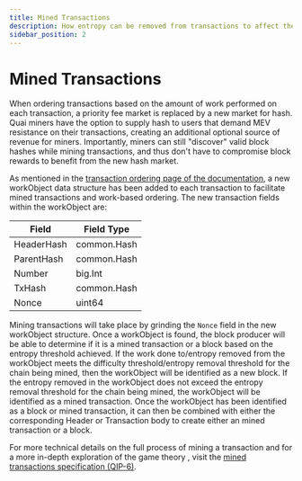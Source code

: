 ```yaml
---
title: Mined Transactions
description: How entropy can be removed from transactions to affect their ordering.
sidebar_position: 2
---
```


# Mined Transactions

When ordering transactions based on the amount of work performed on each transaction, a priority fee market is replaced by a new market for hash. Quai miners have the option to supply hash to users that demand MEV resistance on their transactions, creating an additional optional source of revenue for miners. Importantly, miners can still "discover" valid block hashes while mining transactions, and thus don't have to compromise block rewards to benefit from the new hash market. 

As mentioned in the [transaction ordering page of the documentation](/learn/advanced-introduction/mev-resistance/mined-transactions), a new workObject data structure has been added to each transaction to facilitate mined transactions and work-based ordering. The new transaction fields within the workObject are:

| **Field**  | **Field Type** |
| ---------- | ------------   |
| HeaderHash | common.Hash    |
| ParentHash | common.Hash    |
| Number     | big.Int        |
| TxHash     | common.Hash    |
| Nonce      | uint64         |

Mining transactions will take place by grinding the `Nonce` field in the new workObject structure. Once a workObject is found, the block producer will be able to determine if it is a mined transaction or a block based on the entropy threshold achieved. If the work done to/entropy removed from the workObject meets the difficulty threshold/entropy removal threshold for the chain being mined, then the workObject will be identified as a new block. If the entropy removed in the workObject does not exceed the entropy removal threshold for the chain being mined, the workObject will be identified as a mined transaction. Once the workObject has been identified as a block or mined transaction, it can then be combined with either the corresponding Header or Transaction body to create either an mined transaction or a block.

For more technical details on the full process of mining a transaction and for a more in-depth exploration of the game theory , visit the [mined transactions specification (QIP-6)](https://github.com/quai-network/qips/blob/master/qip-0006.md).